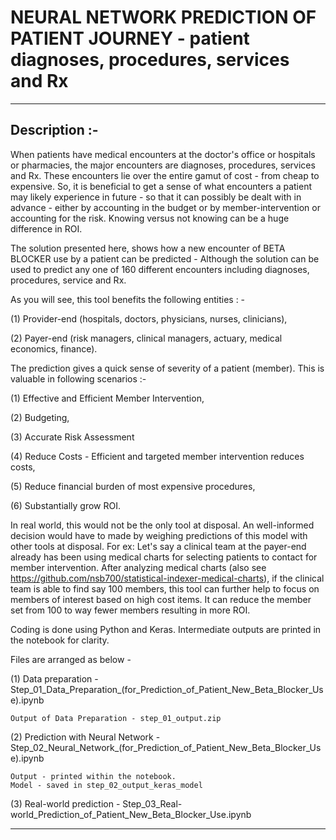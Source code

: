 # NEURAL NETWORK PREDICTION OF PATIENT JOURNEY - patient diagnoses, procedures, services and Rx

***

## Description :-

When patients have medical encounters at the doctor's office or hospitals or pharmacies, the major encounters are diagnoses, 
procedures, services and Rx. These encounters lie over the entire gamut of cost - from cheap to expensive. So, it is beneficial
to get a sense of what encounters a patient may likely experience in future - so that it can possibly be dealt with in advance - 
either by accounting in the budget or by member-intervention or accounting for the risk. Knowing versus not knowing can be a 
huge difference in ROI. 

The solution presented here, shows how a new encounter of BETA BLOCKER use by a patient can be predicted - Although the solution 
can be used to predict any one of 160 different encounters including diagnoses, procedures, service and Rx.

As you will see, this tool benefits the following entities : -

(1) Provider-end (hospitals, doctors, physicians, nurses, clinicians),

(2) Payer-end (risk managers, clinical managers, actuary, medical economics, finance). 

The prediction gives a quick sense of severity of a patient (member). This is valuable in following scenarios :-

(1) Effective and Efficient Member Intervention,

(2) Budgeting,

(3) Accurate Risk Assessment

(4) Reduce Costs - Efficient and targeted member intervention reduces costs,

(5) Reduce financial burden of most expensive procedures,

(6) Substantially grow ROI.

In real world, this would not be the only tool at disposal. An well-informed decision would have to made by weighing predictions 
of this model with other tools at disposal. For ex: Let's say a clinical team at the payer-end already has been using medical charts
for selecting patients to contact for member intervention.
After analyzing medical charts (also see https://github.com/nsb700/statistical-indexer-medical-charts), if the clinical team is able to find say 
100 members, this tool can further help to focus on members of interest based on high cost items. It can reduce the member set from 100
to way fewer members resulting in more ROI.

Coding is done using Python and Keras. Intermediate outputs are printed in the notebook for clarity.

Files are arranged as below - 

(1) Data preparation - Step_01_Data_Preparation_(for_Prediction_of_Patient_New_Beta_Blocker_Use).ipynb
    
    Output of Data Preparation - step_01_output.zip
    
(2) Prediction with Neural Network - Step_02_Neural_Network_(for_Prediction_of_Patient_New_Beta_Blocker_Use).ipynb
    
    Output - printed within the notebook.
    Model - saved in step_02_output_keras_model 

(3) Real-world prediction - Step_03_Real-world_Prediction_of_Patient_New_Beta_Blocker_Use.ipynb

***

